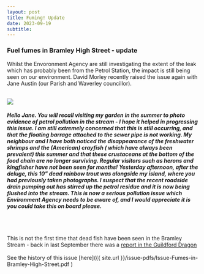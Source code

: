 ```yaml
---
layout: post
title: Fuming! Update
date: 2023-09-19
subtitle: 
---
```


### Fuel fumes in Bramley High Street - update  
Whilst the Envoronment Agency are still investigating the extent of the leak which has probably been from the Petrol Station, the impact is still being seen on our environment.  David Morley recently raised the issue again with Jane Austin (our Parish and Waverley councillor). <br>
<br>

<div class="gallery" data-columns="8">
    <img src="{{site.url}}/images/deadfish.jpg">
</div>     

###### **Hello Jane. You will recall visiting my garden in the summer to photo evidence of petrol pollution in the stream - I hope it helped in progressing this issue. I am still extremely concerned that this is still occurring, and that the floating barrage attached to the sewer pipe is not working. My neighbour and I have both noticed the disappearance of the freshwater shrimps and the (American) crayfish ( which have always been prevalent) this summer and that these crustaceans at the bottom of the food chain are no longer surviving. Regular visitors such as herons and kingfisher have not been seen for months! Yesterday afternoon, after the deluge, this 10" dead rainbow trout was alongside my island, where you had previously taken photographs. I suspect that the recent roadside drain pumping out has stirred up the petrol residue and it is now being flushed into the stream. This is now a serious pollution issue which Environment Agency needs to be aware of, and I would appreciate it is you could take this on board please.** ######     
<br><br>
This is not the first time that dead fish have been seen in the Bramley Stream - back in last September there was a [report in the Guildford Dragon](https://guildford-dragon.com/wild-fish-dead-as-fuel-pollutes-bramley-stream/)
<br><br>
See the history of this issue [here]({{ site.url }}/issue-pdfs/Issue-Fumes-in-Bramley-High-Street.pdf ) 

